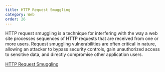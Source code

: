 ```yaml
---
title: HTTP Request Smuggling
category: Web
order: 26
---
```


HTTP request smuggling is a technique for interfering with the way a web site processes sequences of HTTP requests that are received from one or more users. Request smuggling vulnerabilities are often critical in nature, allowing an attacker to bypass security controls, gain unauthorized access to sensitive data, and directly compromise other application users. 

[HTTP Request Smuggling](/hackingnotes/images/smuggling.png)

